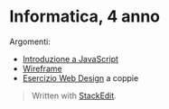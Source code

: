 # Informatica, 4 anno
Argomenti:
- [Introduzione a JavaScript](./4y-CS/JavaScript.md)
- [Wireframe](./4y-CS/Wireframe.md)
- [Esercizio Web Design](./4y-CS/EsercizioWebDesign.md) a coppie


> Written with [StackEdit](https://stackedit.io/).
<!--stackedit_data:
eyJoaXN0b3J5IjpbLTEzMTcyNzcxNzddfQ==
-->